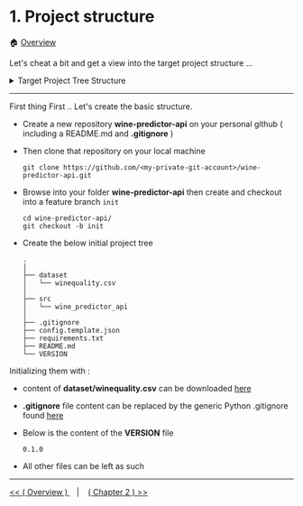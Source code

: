 # 1. Project structure 

:house: [Overview](../../README.md)

Let's cheat a bit and get a  view into the target project structure ...

<details>
  <summary>Target Project Tree Structure</summary>

```
.
├── .github
│   └── workflows
│       ├── ci.yaml  
│       ├── cd.yaml    
│       └── cl.yaml 
│   
├── dataset
│   └── winequality.csv 
│
├── src
│   ├── tests
│   │   ├── assets
│   │   │   ├── sample_data.csv   
│   │   │   └── test_model.jl  
│   │   ├── conftest.py  
│   │   ├── test_healthcheck.py 
│   │   ├── test_learner.py 
│   │   └── test_predictor.py 
│   │ 
│   └── wine_predictor_api
│       ├── security
│       │   └── authentication.py 
│       ├── services
│       │   ├── healthcheck.py
│       │   ├── learner.py 
│       │   └── predictor.py
│       └── specs
│           └── openapi_spec.yaml
│ 
├── .gitignore
├── config.template.json
├── launcher.sh 
├── logging.yaml
├── MANIFEST.in 
├── README.md 
├── dev-requirements.txt 
├── requirements.txt 
├── setup.cfg
├── setup.py
└── VERSION    

```

</details>

---


First thing First .. Let's create the basic structure.

- Create a new repository **wine-predictor-api** on your personal github  ( including a README.md and **.gitignore** )

- Then clone that repository on your local machine 
    ```
    git clone https://github.com/<my-private-git-account>/wine-predictor-api.git
    ```

-  Browse into your folder **wine-predictor-api** then create and checkout into a feature branch `init`
    ```
    cd wine-predictor-api/
    git checkout -b init
    ```

- Create the below initial project tree

    ```
    .
    │   
    ├── dataset
    │   └── winequality.csv 
    │
    ├── src
    │   └── wine_predictor_api
    │
    ├── .gitignore   
    ├── config.template.json    
    ├── requirements.txt
    ├── README.md  
    └── VERSION 
    ```

Initializing them with : 
 - content of **dataset/winequality.csv** can be downloaded [here](../assets/winequality.csv)

 - **.gitignore** file content can be replaced by the generic Python .gitignore found [here](https://github.com/github/gitignore/blob/main/Python.gitignore)

 -  Below is the content of the **VERSION** file 
    ```
    0.1.0
    ```
 -  All other files can be left as such




---

[ << ( Overview ) ](../../README.md)  &nbsp;&nbsp; |  &nbsp;&nbsp;  [ ( Chapter 2 ) >>](../chapters/chapter_2.md)  
 
 